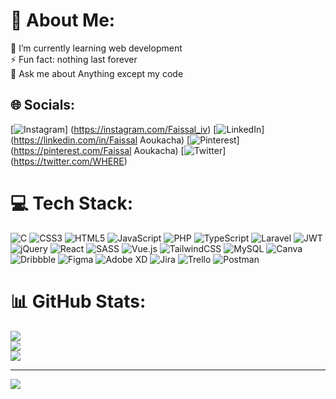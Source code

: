 # 💫 About Me:
🌱 I’m currently learning web development<br>⚡ Fun fact: nothing last forever<br>💬 Ask me about Anything except my code<br>


## 🌐 Socials:
[![Instagram](https://img.shields.io/badge/Instagram-%23E4405F.svg?logo=Instagram&logoColor=white)]
(https://instagram.com/Faissal_iv) 
[![LinkedIn](https://img.shields.io/badge/LinkedIn-%230077B5.svg?logo=linkedin&logoColor=white)]
(https://linkedin.com/in/Faissal Aoukacha) 
[![Pinterest](https://img.shields.io/badge/Pinterest-%23E60023.svg?logo=Pinterest&logoColor=white)]
(https://pinterest.com/Faissal Aoukacha) 
[![Twitter](https://img.shields.io/badge/Twitter-%231DA1F2.svg?logo=Twitter&logoColor=white)]
(https://twitter.com/WHERE) 

# 💻 Tech Stack:
![C](https://img.shields.io/badge/c-%2300599C.svg?style=for-the-badge&logo=c&logoColor=white) ![CSS3](https://img.shields.io/badge/css3-%231572B6.svg?style=for-the-badge&logo=css3&logoColor=white) ![HTML5](https://img.shields.io/badge/html5-%23E34F26.svg?style=for-the-badge&logo=html5&logoColor=white) ![JavaScript](https://img.shields.io/badge/javascript-%23323330.svg?style=for-the-badge&logo=javascript&logoColor=%23F7DF1E) ![PHP](https://img.shields.io/badge/php-%23777BB4.svg?style=for-the-badge&logo=php&logoColor=white) ![TypeScript](https://img.shields.io/badge/typescript-%23007ACC.svg?style=for-the-badge&logo=typescript&logoColor=white) ![Laravel](https://img.shields.io/badge/laravel-%23FF2D20.svg?style=for-the-badge&logo=laravel&logoColor=white) ![JWT](https://img.shields.io/badge/JWT-black?style=for-the-badge&logo=JSON%20web%20tokens) ![jQuery](https://img.shields.io/badge/jquery-%230769AD.svg?style=for-the-badge&logo=jquery&logoColor=white) ![React](https://img.shields.io/badge/react-%2320232a.svg?style=for-the-badge&logo=react&logoColor=%2361DAFB) ![SASS](https://img.shields.io/badge/SASS-hotpink.svg?style=for-the-badge&logo=SASS&logoColor=white) ![Vue.js](https://img.shields.io/badge/vuejs-%2335495e.svg?style=for-the-badge&logo=vuedotjs&logoColor=%234FC08D) ![TailwindCSS](https://img.shields.io/badge/tailwindcss-%2338B2AC.svg?style=for-the-badge&logo=tailwind-css&logoColor=white) ![MySQL](https://img.shields.io/badge/mysql-%2300f.svg?style=for-the-badge&logo=mysql&logoColor=white) ![Canva](https://img.shields.io/badge/Canva-%2300C4CC.svg?style=for-the-badge&logo=Canva&logoColor=white) ![Dribbble](https://img.shields.io/badge/Dribbble-EA4C89?style=for-the-badge&logo=dribbble&logoColor=white) 	![Figma](https://img.shields.io/badge/figma-%23F24E1E.svg?style=for-the-badge&logo=figma&logoColor=white) ![Adobe XD](https://img.shields.io/badge/Adobe%20XD-470137?style=for-the-badge&logo=Adobe%20XD&logoColor=#FF61F6) ![Jira](https://img.shields.io/badge/jira-%230A0FFF.svg?style=for-the-badge&logo=jira&logoColor=white) ![Trello](https://img.shields.io/badge/Trello-%23026AA7.svg?style=for-the-badge&logo=Trello&logoColor=white) ![Postman](https://img.shields.io/badge/Postman-FF6C37?style=for-the-badge&logo=postman&logoColor=white)
# 📊 GitHub Stats:
![](https://github-readme-stats.vercel.app/api?username=faissal17&theme=radical&hide_border=false&include_all_commits=true&count_private=true)<br/>
![](https://github-readme-streak-stats.herokuapp.com/?user=faissal17&theme=radical&hide_border=false)<br/>
![](https://github-readme-stats.vercel.app/api/top-langs/?username=faissal17&theme=radical&hide_border=false&include_all_commits=true&count_private=true&layout=compact)

---
[![](https://visitcount.itsvg.in/api?id=faissal17&icon=0&color=0)](https://visitcount.itsvg.in)

<!-- Proudly created with GPRM ( https://gprm.itsvg.in ) -->
